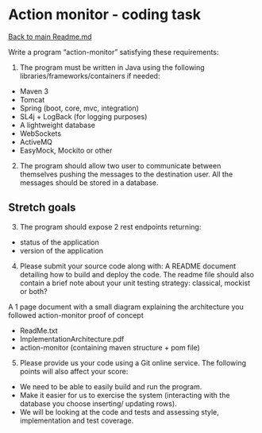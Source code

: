 # Action monitor - coding task

[Back to main Readme.md](README.md)

Write a program “action-monitor” satisfying these requirements:

1. The program must be written in Java using the following libraries/frameworks/containers if needed:
- Maven 3
- Tomcat
- Spring (boot, core, mvc, integration)
- SL4j + LogBack (for logging purposes)
- A lightweight database
- WebSockets
- ActiveMQ
- EasyMock, Mockito or other

2. The program should allow two user to communicate between themselves pushing the messages to the destination user. All the messages
should be stored in a database.

## Stretch goals
3. The program should expose 2 rest endpoints returning:
- status of the application
- version of the application

4. Please submit your source code along with:
A README document detailing how to build and deploy the code. The readme file should also contain a brief note about your unit testing
strategy: classical, mockist or both?

A 1 page document with a small diagram explaining the architecture you followed
action-monitor proof of concept
- ReadMe.txt
- ImplementationArchitecture.pdf
- action-monitor (containing maven structure + pom file)

5. Please provide us your code using a Git online service.
The following points will also affect your score:
- We need to be able to easily build and run the program.
- Make it easier for us to exercise the system (interacting with the database you choose inserting/ updating rows).
- We will be looking at the code and tests and assessing style, implementation and test coverage.
